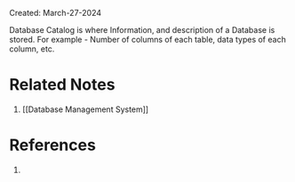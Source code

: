 Created: March-27-2024

Database Catalog is where Information, and description of a Database is stored. For example - Number of columns of each table, data types of each column, etc.
# Related Notes

1. [[Database Management System]]
# References

1. 